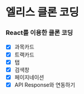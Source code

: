 # 엘리스 클론 코딩

### React를 이용한 클론 코딩

- [x] 과목카드
- [x] 트랙카드
- [x] 탭
- [x] 검색창
- [x] 페이지네이션
- [x] API Response와 연동하기
